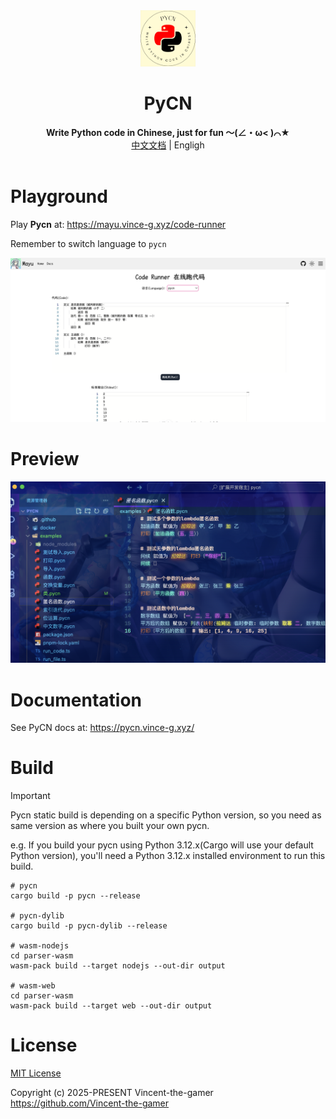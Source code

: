 <div align="center">
    <img src=".github/pycn-logo.png" style="height: 90px;"/>
    <h1>PyCN</h1>
    <b>Write Python code in Chinese, just for fun ～(∠・ω< )⌒★</b>
    <br/>
    <div><a href="./README.md" target="_blank">中文文档</a> | Engligh</div>
</div>

<br/>

# Playground

Play **Pycn** at: https://mayu.vince-g.xyz/code-runner

Remember to switch language to `pycn`

![playground](.github/playground.png)

# Preview

![preview](.github/preview.png)

# Documentation

See PyCN docs at: https://pycn.vince-g.xyz/

# Build

> [!IMPORTANT]
> Pycn static build is depending on a specific Python version, 
> so you need as same version as where you built your own pycn.
>
> e.g. If you build your pycn using Python 3.12.x(Cargo will use your default Python version), you'll need a Python 3.12.x installed environment to run this build.

```shell
# pycn
cargo build -p pycn --release

# pycn-dylib
cargo build -p pycn-dylib --release

# wasm-nodejs
cd parser-wasm
wasm-pack build --target nodejs --out-dir output

# wasm-web
cd parser-wasm
wasm-pack build --target web --out-dir output
```

# License

[MIT License](./LICENSE.md)

Copyright (c) 2025-PRESENT Vincent-the-gamer <https://github.com/Vincent-the-gamer>
